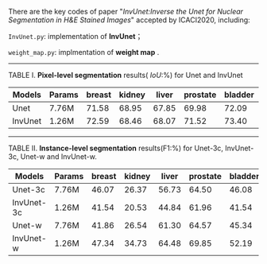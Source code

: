 
There are the key codes of paper "*InvUnet:Inverse the Unet for Nuclear Segmentation in H&E Stained Images*" accepted by ICACI2020, including:

`InvUnet.py`: implementation of **InvUnet**；

`weight_map.py`: implmentation of **weight map** .


---

TABLE I. **Pixel-level segmentation** results( *IoU*:%) for Unet and InvUnet

| Models  | Params | breast | kidney | liver  | prostate | bladder | colon  | stomach | A\_avg | B\_avg |
|---------|--------|--------|--------|--------|----------|---------|--------|---------|--------|--------|
| Unet    | 7\.76M | 71\.58 | 68\.95 | 67\.85 | 69\.98   | 72\.09  | 65\.63 | 74\.35  | 69\.59 | 70\.69 |
| InvUnet | 1\.26M | 72\.59 | 68\.46 | 68\.07 | 71\.52   | 73\.40  | 66\.09 | 75\.06  | 70\.16 | 71\.52 |

---

TABLE II. **Instance-level segmentation** results(F1:%) for Unet-3c, InvUnet-3c, Unet-w and InvUnet-w. 

| Models      | Params | breast | kidney | liver  | prostate | bladder | colon  | stomach | A\_avg | B\_avg |
|-------------|--------|--------|--------|--------|----------|---------|--------|---------|--------|--------|
| Unet\-3c    | 7\.76M | 46\.07 | 26\.37 | 56\.73 | 64\.50   | 46\.08  | 26\.37 | 56\.73  | 48\.42 | 43\.06 |
| InvUnet\-3c | 1\.26M | 41\.54 | 20\.53 | 44\.84 | 61\.96   | 41\.54  | 20\.03 | 44\.84  | 42\.22 | 35\.47 |
| Unet\-w     | 7\.76M | 41\.86 | 26\.54 | 61\.30 | 64\.57   | 45\.34  | 53\.63 | 71\.94  | 48\.57 | 56\.97 |
| InvUnet\-w  | 1\.26M | 47\.34 | 34\.73 | 64\.48 | 69\.85   | 52\.19  | 59\.65 | 75\.19  | 54\.10 | 62\.31 |




